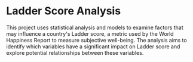 # Ladder Score Analysis
This project uses statistical analysis and models to examine factors that may influence a country's Ladder score, a metric used by the World Happiness Report to measure subjective well-being. The analysis aims to identify which variables have a significant impact on Ladder score and explore potential relationships between these variables.
